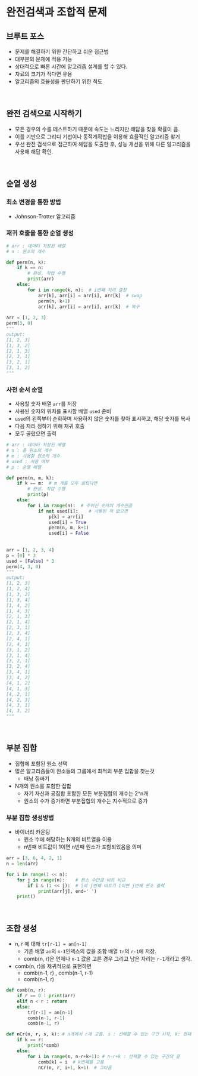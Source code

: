 # 완전검색과 조합적 문제

## 브루트 포스

- 문제를 해결하기 위한 간단하고 쉬운 접근법
- 대부분의 문제에 적용 가능
- 상대적으로 빠른 시간에 알고리즘 설계를 할 수 있다.
- 자료의 크기가 작다면 유용
- 알고리즘의 효율성을 판단하기 위한 척도

<br/>

## 완전 검색으로 시작하기

- 모든 경우의 수를 테스트하기 때문에 속도는 느리지만 해답을 찾을 확률이 큼.
- 이를 기반으로 그리디 기법이나 동적계획법을 이용해 효율적인 알고리즘 찾기
- 우선 완전 검색으로 접근하여 해답을 도출한 후, 성능 개선을 위해 다른 알고리즘을 사용해 해답 확인.



<br/>

## 순열 생성

### 최소 변경을 통한 방법

- Johnson-Trotter 알고리즘



### 재귀 호출을 통한 순열 생성

```python
# arr : 데이터 저장된 배열
# n : 원소의 개수

def perm(n, k):
    if k == n:
        # 완성. 작업 수행
        print(arr)
    else:
       	for i in range(k, n):  # i번째 자리 결정
            arr[k], arr[i] = arr[i], arr[k]  # swap
            perm(n, k+1)
            arr[k], arr[i] = arr[i], arr[k]  # 복구
            
arr = [1, 2, 3]
perm(3, 0)
"""
output:
[1, 2, 3]
[1, 3, 2]
[2, 1, 3]
[2, 3, 1]
[3, 2, 1]
[3, 1, 2]
"""
```



### 사전 순서 순열

- 사용할 숫자 배열 `arr`를 저장
- 사용된 숫자의 위치를 표시할 배열 `used` 준비
- `used`의 왼쪽부터 순회하며 사용하지 않은 숫자를 찾아 표시하고, 해당 숫자를 복사
- 다음 자리 정하기 위해 재귀 호출
- 모두 골랐으면 출력

```python
# arr : 데이터 저장된 배열
# n : 총 원소의 개수
# m : 사용할 원소의 개수
# used : 사용 여부
# p : 순열 배열

def perm(n, m, k):
    if k == m:  # m 개를 모두 골랐다면
        # 완성. 작업 수행
        print(p)
    else:
       	for i in range(n):  # 주어진 숫자의 개수만큼
            if not used[i]:    # 사용된 적 없으면
                p[k] = arr[i]
                used[i] = True
                perm(n, m, k+1)
                used[i] = False
                
                
arr = [1, 2, 3, 4]
p = [0] * 3
used = [False] * 3
perm(4, 3, 0)
"""
output:
[1, 2, 3]
[1, 2, 4]
[1, 3, 2]
[1, 3, 4]
[1, 4, 2]
[1, 4, 3]
[2, 1, 3]
[2, 1, 4]
[2, 3, 1]
[2, 3, 4]
[2, 4, 1]
[2, 4, 3]
[3, 1, 2]
[3, 1, 4]
[3, 2, 1]
[3, 2, 4]
[3, 4, 1]
[3, 4, 2]
[4, 1, 2]
[4, 1, 3]
[4, 2, 1]
[4, 2, 3]
[4, 3, 1]
[4, 3, 2]
"""
```



<br/>

## 부분 집합

- 집합에 포함된 원소 선택
- 많은 알고리즘들이 원소들의 그룹에서 최적의 부분 집합을 찾는것
  - 배낭 짐싸기
- N개의 원소를 포함한 집합
  - 자기 자신과 공집합 포함한 모든 부분집합의 개수는 2^n개
  - 원소의 수가 증가하면 부분집합의 개수는 지수적으로 증가

### 부분 집합 생성방법

- 바이너리 카운팅
  - 원소 수에 해당하는 N개의 비트열을 이용
  - n번째 비트값이 1이면 n번째 원소가 포함되었음을 의미

```python
arr = [3, 6, 4, 2, 1]
n = len(arr)

for i in range(1 << n):
    for j in range(n):    # 원소 수만큼 비트 비교
        if i & (1 << j):  # i의 j번째 비트가 1이면 j번째 원소 출력
            print(arr[j], end=' ')
    print()
```



<br/>

## 조합 생성

- n, r 에 대해 `tr[r-1] = an[n-1]`
  - 기존 배열 `an`의 `n-1`인덱스의 값을 조합 배열 `tr`의 `r-1`에 저장.
  - comb(n, r)은 언제나 `n-1` 값을 고른 경우 그리고 남은 자리는 `r-1`개라고 생각.
- comb(n, r)을 재귀적으로 표현하면
  - comb(n-1, r) , comb(n-1, r-1)
  - comb(n-1, r) 

```python
def comb(n, r):
    if r == 0 : print(arr)
    elif n < r : return
    else:
        tr[r-1] = an[n-1]
        comb(n-1, r-1)
        comb(n-1, r)
```



```python
def nCr(n, r, s, k): # n개에서 r개 고름. s : 선택할 수 있는 구간 시작, k: 현재 고른 개수
	if k == r:
        print(*comb)
    else:
        for i in range(s, n-r+k+1): # n-r+k : 선택할 수 있는 구간의 끝
            comb[k] = i  # k번째를 고름
            nCr(n, r, i+1, k+1)  # 그다음
```

